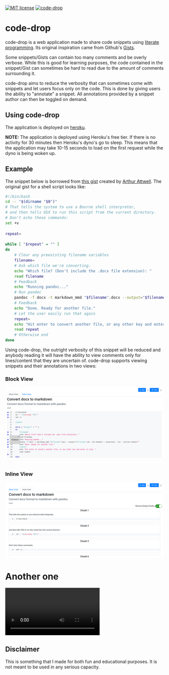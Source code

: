 [![MIT license](https://img.shields.io/badge/License-MIT-blue.svg)](https://lbesson.mit-license.org/)  [![code-drop](https://circleci.com/gh/sehnsucht13/code-drop.svg?style=shield)](https://app.circleci.com/pipelines/github/sehnsucht13/code-drop)
# code-drop
code-drop is a web application made to share code snippets using [literate programming](https://en.wikipedia.org/wiki/Literate_programming). Its original inspiration came from Github's [Gists](https://gist.github.com/discover).

Some snippets/Gists can contain too many comments and be overly verbose. While this is good for learning purposes, the code contained in the snippet/Gist can sometimes be hard to read due to the amount of comments surrounding it.

code-drop aims to reduce the verbosity that can sometimes come with snippets and let users focus only on the code. This is done by giving users the ability to "annotate" a snippet. All annotations provided by a snippet author can then be toggled on demand.

## Using code-drop
The application is deployed on [heroku](https://code-drop.herokuapp.com/).

**NOTE:** The application is deployed using Heroku's free tier. If there is no activity for 30 minutes then Heroku's dyno's go to sleep. This means that the application may take 10-15 seconds to load on the first request while the dyno is being woken up.

## Example
The snippet below is borrowed from [this gist](https://gist.github.com/arthurattwell/44713ec1a870c075eb5e8d7c3ef600ee) created by [Arthur Attwell](https://gist.github.com/arthurattwell).
The original gist for a shell script looks like:
```sh
#!/bin/bash
cd -- "$(dirname "$0")"
# That tells the system to use a Bourne shell interpreter,
# and then tells OSX to run this script from the current directory.
# Don't echo these commands:
set +v

repeat=

while [ "$repeat" = "" ]
do
    # Clear any preexisting filename variables
    filename=
    # Ask which file we're converting.
    echo "Which file? (Don't include the .docx file extension): "
    read filename
    # Feedback
    echo "Running pandoc..."
    # Run pandoc
    pandoc -f docx -t markdown_mmd "$filename".docx --output="$filename".md --atx-headers --wrap=none --toc --extract-media=""
    # Feedback
    echo "Done. Ready for another file."
    # Let the user easily run that again
    repeat=
    echo "Hit enter to convert another file, or any other key and enter to stop. "
    read repeat
    # Otherwise end
done
```
Using code-drop, the outright verbosity of this snippet will be reduced and anybody reading it will have the ability to view comments only for lines/content that they are uncertain of. code-drop supports viewing snippets and their annotations in two views:
### Block View
![](docs/dropBlock.png "Block View")
### Inline View
![](docs/dropInline.png "Block View")

# Another one
![](code_drop_view.webm "Showcase")

## Disclaimer
This is something that I made for both fun and educational purposes. It is not meant to be used in any serious capacity.


